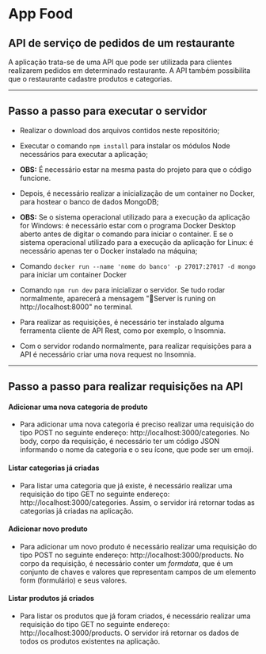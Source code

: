 # App Food
## API de serviço de pedidos de um restaurante
A aplicação trata-se de uma API que pode ser utilizada para clientes realizarem pedidos em determinado restaurante. A API também possibilita que o restaurante cadastre produtos e categorias.

---

## Passo a passo para executar o servidor
* Realizar o download dos arquivos contidos neste repositório;

* Executar o comando `npm install` para instalar os módulos Node necessários para executar a aplicação;
*  **OBS:** É necessário estar na mesma pasta do projeto para que o código funcione.

* Depois, é necessário realizar a inicialização de um container no Docker, para hostear o banco de dados MongoDB;
* **OBS:** Se o sistema operacional utilizado para a execução da aplicação for Windows: é necessário estar com o programa Docker Desktop aberto antes de digitar o comando para iniciar o container. E se o sistema operacional utilizado para a execução da aplicação for Linux: é necessário apenas ter o Docker instalado na máquina;

* Comando `docker run --name 'nome do banco' -p 27017:27017 -d mongo` para iniciar um container Docker


* Comando `npm run dev` para inicializar o servidor. Se tudo rodar normalmente, aparecerá a mensagem "🚗Server is runing on http://localhost:8000" no terminal.

* Para realizar as requisições, é necessário ter instalado alguma ferramenta cliente de API Rest, como por exemplo, o Insomnia.

* Com o servidor rodando normalmente, para realizar requisições para a API é necessário criar uma nova request no Insomnia.

---
## Passo a passo para realizar requisições na API
#### Adicionar uma nova categoria de produto
* Para adicionar uma nova categoria é preciso realizar uma requisição do tipo POST no seguinte endereço: http://localhost:3000/categories. No body, corpo da requisição, é necessário ter um código JSON informando o nome da categoria e o seu ícone, que pode ser um emoji.


#### Listar categorias já criadas
* Para listar uma categoria que já existe, é necessário realizar uma requisição do tipo GET no seguinte endereço: http://localhost:3000/categories. Assim, o servidor irá retornar todas as categorias já criadas na aplicação.

#### Adicionar novo produto
* Para adicionar um novo produto é necessário realizar uma requisição do tipo POST no seguinte endereço: http://localhost:3000/products. No corpo da requisição, é necessário conter um _formdata_, que é um conjunto de chaves e valores que representam campos de um elemento form (formulário) e seus valores.

#### Listar produtos já criados
* Para listar os produtos que já foram criados, é necessário realizar uma requisição do tipo GET no seguinte endereço: http://localhost:3000/products. O servidor irá retornar os dados de todos os produtos existentes na aplicação.
